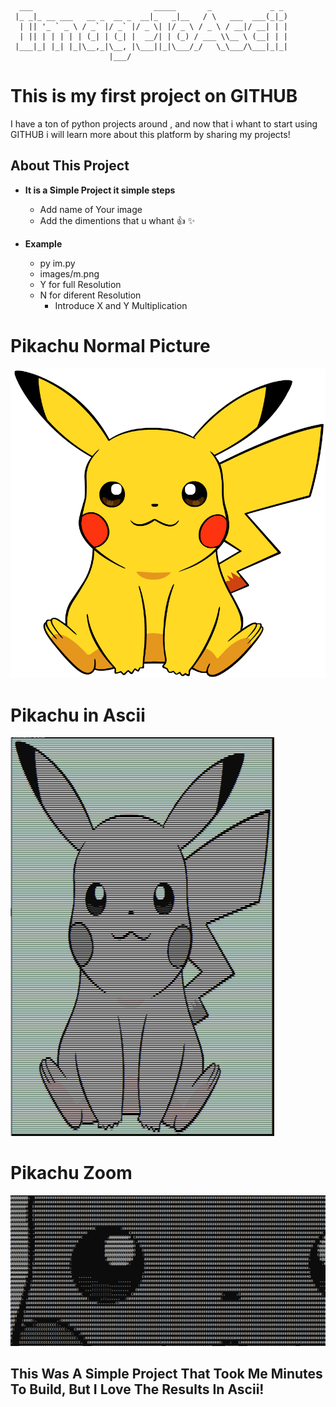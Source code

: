 ```  
  ___                           _____       _             _ _
 |_ _|_ __ ___   __ _  __ _  __|_   _|__   / \   ___  ___(_|_)
  | || '_ ` _ \ / _` |/ _` |/ _ \| |/ _ \ / _ \ / __|/ __| | |
  | || | | | | | (_| | (_| |  __/| | (_) / ___ \\__ \ (__| | |
 |___|_| |_| |_|\__,_|\__, |\___||_|\___/_/   \_\___/\___|_|_|
                      |___/
```

# This is my first project on GITHUB

I have a ton of python projects around , and now that i whant to start using GITHUB i will learn more about this platform by sharing my projects!

## About This Project

* **It is a Simple Project it simple steps**
 	* Add name of Your image
 	* Add the dimentions that u whant :+1: :sparkles:

* **Example**
 	* py im.py
 	* images/m.png
 	* Y for full Resolution
 	* N for diferent Resolution
  		* Introduce X and Y Multiplication 

# Pikachu Normal Picture

![Pika](/images/m.png)

# Pikachu in Ascii

![PikaAscii](/images/result.PNG)

# Pikachu Zoom

![PikaAsciiZoom](/images/proof.PNG)

## This Was A Simple Project That Took Me Minutes To Build, But I Love The Results In Ascii!